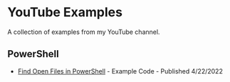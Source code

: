 # YouTube Examples

A collection of examples from my YouTube channel.

## PowerShell

- [Find Open Files in PowerShell](https://youtu.be/rPQTKQBTFLo) - Example Code - Published 4/22/2022
